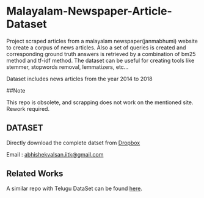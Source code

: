 # Malayalam-Newspaper-Article-Dataset
Project scraped articles from a malayalam newspaper(janmabhumi) website to create a corpus of news articles. Also a set of queries is created and corresponding ground truth answers is retrieved by a combination of bm25 method and tf-idf method. The dataset can be useful for creating tools like stemmer, stopwords removal, lemmatizers, etc...


Dataset includes news articles from the year 2014 to 2018

##Note

This repo is obsolete, and scrapping does not work on the mentioned site.
Rework required.

## DATASET

Directly download the complete datset from [Dropbox](https://www.dropbox.com/s/s5d1xw20c7rxapy/DataSet.zip?dl=0)

Email : abhishekvalsan.iitk@gmail.com

## Related Works

A similar repo with Telugu DataSet can be found [here](https://github.com/AnushaMotamarri/Telugu-Newspaper-Article-Dataset).
